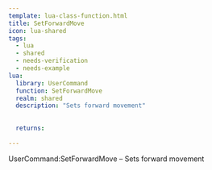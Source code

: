 ```yaml
---
template: lua-class-function.html
title: SetForwardMove
icon: lua-shared
tags:
  - lua
  - shared
  - needs-verification
  - needs-example
lua:
  library: UserCommand
  function: SetForwardMove
  realm: shared
  description: "Sets forward movement"
  
  
  returns:
    
---
```


<div class="lua__search__keywords">
UserCommand:SetForwardMove &#x2013; Sets forward movement
</div>
